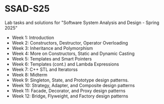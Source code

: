 # SSAD-S25

Lab tasks and solutions for "Software System Analysis and Design - Spring 2025"

- Week 1: Introduction
- Week 2: Constructors, Destructor, Operator Overloading
- Week 3: Inheritance and Polymorphism
- Week 4: More on Constructors, Static and Dynamic Casting
- Week 5: Templates and Smart Pointers
- Week 6: Templates (cont.) and Lambda Expressions
- Week 7: C++ STL and Iteratorss
- Week 8: Midterm
- Week 9: Singleton, State, and Prototype design patterns.
- Week 10: Strategy, Adapter, and Composite design patterns
- Week 11: Facade, Decorator, and Proxy design patterns
- Week 12: Bridge, Flyweight, and Factory design patterns 
